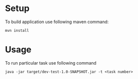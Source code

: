 # Setup
To build application use following maven command:
```shell script
mvn install
```

# Usage
To run particular task use following command
```shell script
java -jar target/dev-test-1.0-SNAPSHOT.jar -t <task number>
```
